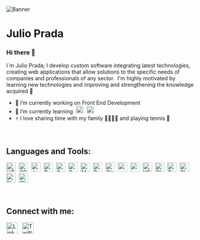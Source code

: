![Banner](https://i.ibb.co/BLn3Fwt/jcprada05-banner.png)

# Julio Prada

### Hi there 👋
I´m Julio Prada; I develop custom software integrating latest technologies, creating web applications that allow solutions to the specific needs of companies and professionals of any sector.&nbsp;&nbsp;I'm highly motivated by learning new technologies and improving and strengthening the knowledge acquired 🤪

- 🔭 I’m currently working on Front End Development
- 🌱 I’m currently learning&nbsp;&nbsp;<img src="https://cdn.icon-icons.com/icons2/2389/PNG/512/next_js_logo_icon_145038.png" alt="Next JS" height="20" />&nbsp;&nbsp;<img src="https://cdn.icon-icons.com/icons2/2415/PNG/512/redux_original_logo_icon_146365.png" alt="Redux" height="20" />
- ⚡ I love sharing time with my family 👨‍👩‍👧‍👦 and playing tennis 🎾

<br />

## Languages and Tools:

<img src="https://cdn-icons-png.flaticon.com/512/174/174854.png" alt="HTML" height="25" />&nbsp;&nbsp;<img src="https://cdn-icons-png.flaticon.com/512/732/732190.png" alt="CSS" height="25" />&nbsp;&nbsp;<img src="https://cdn-icons-png.flaticon.com/512/5968/5968292.png" alt="Javascript" height="25" />&nbsp;&nbsp;<img src="https://cdn0.iconfinder.com/data/icons/logos-brands-in-colors/128/react_color-256.png" alt="React JS" height="25" />&nbsp;&nbsp;<img src="https://cdn.icon-icons.com/icons2/2107/PNG/512/file_type_gatsby_icon_130583.png" alt="Gatsby" height="25" />&nbsp;&nbsp;<img src="https://cdn.icon-icons.com/icons2/2107/PNG/512/file_type_sass_icon_130182.png" alt="Sass" height="25" />&nbsp;&nbsp;<img src="https://img.icons8.com/color/344/material-ui.png" alt="Material UI" height="25" />&nbsp;&nbsp;<img src="https://upload.wikimedia.org/wikipedia/commons/thumb/b/b2/Bootstrap_logo.svg/250px-Bootstrap_logo.svg.png" alt="Bootstrap" height="25" />&nbsp;&nbsp;<img src="https://cdn.icon-icons.com/icons2/2107/PNG/512/file_type_git_icon_130581.png" alt="Git" height="25" />&nbsp;&nbsp;<img src="https://cdn.icon-icons.com/icons2/2415/PNG/512/npm_original_wordmark_logo_icon_146402.png" alt="npm" height="25" />&nbsp;&nbsp;<img src="https://cdn.icon-icons.com/icons2/2415/PNG/512/yarn_original_logo_icon_146287.png" al="yarn" height="25" />&nbsp;&nbsp;<img src="https://cdn.icon-icons.com/icons2/2107/PNG/512/file_type_vscode_icon_130084.png" alt="VS Code" height="25" />&nbsp;&nbsp;<img src="https://cdn.icon-icons.com/icons2/2148/PNG/512/terminal_icon_131942.png" alt="CLI" height="25" />&nbsp;&nbsp;<img src="https://cdn.icon-icons.com/icons2/3053/PNG/512/postman_macos_bigsur_icon_189815.png" alt="Postman" height="25" />&nbsp;&nbsp;<img src="https://cdn.icon-icons.com/icons2/2699/PNG/512/slack_logo_icon_170727.png" alt="Slack" height="25" />&nbsp;&nbsp;<img src="https://cdn.icon-icons.com/icons2/2389/PNG/512/notion_logo_icon_145025.png" alt="Notion" height="25" />&nbsp;&nbsp;<img src="https://cdn.theorg.com/7e38c149-9323-4382-a0ad-ce3d55f1f86f_thumb.png" alt="Clickup" height="25" />

<!--
&nbsp;&nbsp;<img src="https://cdn.icon-icons.com/icons2/2148/PNG/512/powershell_icon_132080.png" alt="CLI" height="25" />
&nbsp;&nbsp;<img src="https://cdn.icon-icons.com/icons2/2148/PNG/512/terminal_icon_131942.png" alt="CLI" height="25" />
&nbsp;&nbsp;<img src="" alt="" height="25" />
&nbsp;&nbsp;<img src="" alt="" height="25" />
&nbsp;&nbsp;<img src="" alt="" height="25" />
-->

<br />

## Connect with me:

<a href="https://www.linkedin.com/in/jcprada05/" target="_blank"><img src="https://cdn.icon-icons.com/icons2/1995/PNG/512/chat_communication_linked_in_media_social_icon_123255.png" alt="Linked In" height="30" /></a>&nbsp;&nbsp;&nbsp;<a href="https://twitter.com/jcprada05" target="_blank"><img src="https://cdn.icon-icons.com/icons2/1/PNG/256/social_Twitter_38.png" alt="Twitter" height="30" /></a>

<!--
[![Julio's GitHub stats](https://github-readme-stats.vercel.app/api?username=jcprada05)](https://github.com/jcprada05/github-readme-stats)
[![Top Langs](https://github-readme-stats.vercel.app/api/top-langs/?username=jcprada05)](https://github.com/jcprada05/github-readme-stats)
-->



<!--
**jcprada05/jcprada05** is a ✨ _special_ ✨ repository because its `README.md` (this file) appears on your GitHub profile.

Here are some ideas to get you started:

- 🔭 I’m currently working on Front End Development
- 🌱 I’m currently learning ...
- 👯 I’m looking to collaborate on ...
- 🤔 I’m looking for help with ...
- 💬 Ask me about ...
- 📫 How to reach me: ...
- 😄 Pronouns: ...
- ⚡ Fun fact: ...
-->
